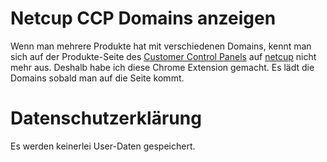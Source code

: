 # Netcup CCP Domains anzeigen

Wenn man mehrere Produkte hat mit verschiedenen Domains, kennt man sich auf der Produkte-Seite des [Customer Control Panels](https://www.customercontrolpanel.de/) auf [netcup](https://www.netcup.de/) nicht mehr aus. Deshalb habe ich diese Chrome Extension gemacht. Es lädt die Domains sobald man auf die Seite kommt. 

# Datenschutzerklärung

Es werden keinerlei User-Daten gespeichert.
